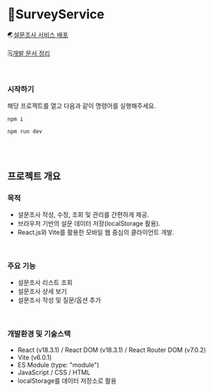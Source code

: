 # 🧾SurveyService


🌏[설문조사 서비스 배포](https://survey-service.vercel.app/) <br/><br/>
🗒️[개발 문서 정리](https://jungle-newt-c1e.notion.site/SurveyService-157966e9405a80d0afe4de6b953062c7?pvs=4)

<br>

### 시작하기
해당 프로젝트를 열고 다음과 같이 명령어를 실행해주세요.
```
npm i
```
```
npm run dev
```
<br><br>

## 프로젝트 개요


### 목적
- 설문조사 작성, 수정, 조회 및 관리를 간편하게 제공.
- 브라우저 기반의 설문 데이터 저장(localStorage 활용).
- React.js와 Vite를 활용한 모바일 웹 중심의 클라이언트 개발.

<br>

### 주요 기능
- 설문조사 리스트 조회
- 설문조사 상세 보기
- 설문조사 작성 및 질문/옵션 추가

<br>

### 개발환경 및 기술스택
-  React (v18.3.1) / React DOM (v18.3.1) / React Router DOM (v7.0.2)
-  Vite (v6.0.1)
-  ES Module (type: "module")
-  JavaScript / CSS / HTML
-  localStorage를 데이터 저장소로 활용



